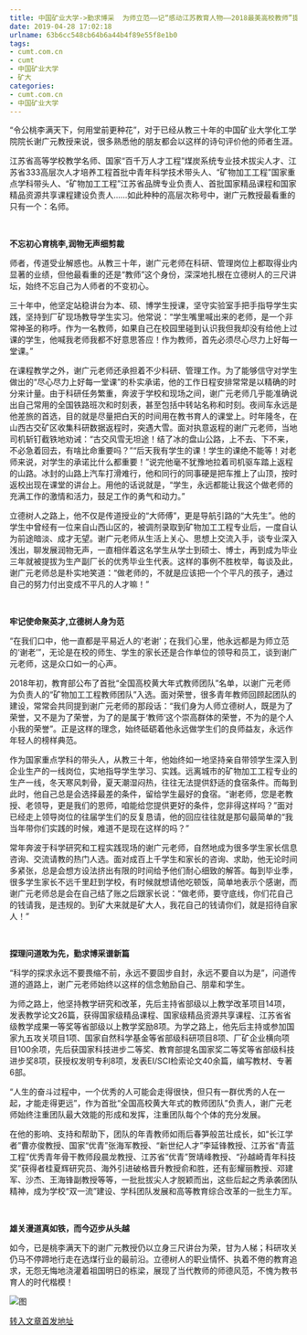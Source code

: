 ```yaml
---
title: 中国矿业大学->勤求博采  为师立范——记“感动江苏教育人物——2018最美高校教师”提名奖获得者化工学院谢广元教授 | cumt.com.cn
date: 2019-04-28 17:02:18
urlname: 63b6cc548cb64b6a44b4f89e55f8e1b0
tags: 
- cumt.com.cn
- cumt
- 中国矿业大学
- 矿大
categories:
- cumt.com.cn
- 中国矿业大学
---
```


“令公桃李满天下，何用堂前更种花”，对于已经从教三十年的中国矿业大学化工学院院长谢广元教授来说，很多熟悉他的朋友都会以这样的诗句评价他的师者生涯。

江苏省高等学校教学名师、国家“百千万人才工程”煤炭系统专业技术拔尖人才、江苏省333高层次人才培养工程首批中青年科学技术带头人、“矿物加工工程”国家重点学科带头人、“矿物加工工程”江苏省品牌专业负责人、首批国家精品课程和国家精品资源共享课程建设负责人……如此种种的高层次称号中，谢广元教授最看重的只有一个：名师。

  

**不忘初心育桃李,润物无声细剪裁**

师者，传道受业解惑也。从教三十年，谢广元老师在科研、管理岗位上都取得业内显著的业绩，但他最看重的还是“教师”这个身份，深深地扎根在立德树人的三尺讲坛，始终不忘自己为人师者的不变初心。

三十年中，他坚定站稳讲台为本、硕、博学生授课，坚守实验室手把手指导学生实践，坚持到厂矿现场教导学生实习。他常说：“学生嘴里喊出来的老师，是一个非常神圣的称呼。作为一名教师，如果自己在校园里碰到认识我但我却没有给他上过课的学生，他喊我老师我都不好意思答应！作为教师，首先必须尽心尽力上好每一堂课。”

在课程教学之外，谢广元老师还承担着不少科研、管理工作。为了能够信守对学生做出的“尽心尽力上好每一堂课”的朴实承诺，他的工作日程安排常常是以精确的时分来计量。由于科研任务繁重，奔波于学校和现场之间，谢广元老师几乎能准确说出自己常用的全国铁路班次和时刻表，甚至包括中转站名称和时刻。夜间车永远是他差旅的首选，目的就是尽量把白天的时间用在教书育人的课堂上。时年隆冬，在山西古交矿区收集科研数据返程时，突遇大雪。面对执意返程的谢广元老师，当地司机斩钉截铁地劝诫：“古交风雪无坦途！结了冰的盘山公路，上不去、下不来，不必急着回去，有啥比命重要吗？”“后天我有学生的课！学生的课绝不能等！对老师来说，对学生的承诺比什么都重要！”说完他毫不犹豫地拉着司机驱车踏上返程的山路。冰封的山路上汽车打滑难行，他和同行的同事硬是把车推上了山顶，按时返校出现在课堂的讲台上。用他的话说就是，“学生，永远都能让我这个做老师的充满工作的激情和活力，鼓足工作的勇气和动力。” 

立德树人之路上，他不仅是传道授业的“大师傅”，更是导航引路的“大先生”。他的学生中曾经有一位来自山西山区的，被调剂录取到矿物加工工程专业后，一度自认为前途暗淡、成才无望。谢广元老师从生活上关心、思想上交流入手，谈专业深入浅出，聊发展润物无声，一直相伴着这名学生从学士到硕士、博士，再到成为毕业三年就被提拔为生产副厂长的优秀毕业生代表。这样的事例不胜枚举，每谈及此，谢广元老师总是朴实地笑道：“做老师的，不就是应该把一个个平凡的孩子，通过自己的努力付出变成不平凡的人才嘛！”

  

**牢记使命聚英才,立德树人身为范**

“在我们口中，他一直都是平易近人的‘老谢’；在我们心里，他永远都是为师立范的‘谢老’”，无论是在校的师生、学生的家长还是合作单位的领导和员工，谈到谢广元老师，这是众口如一的心声。

2018年初，教育部公布了首批“全国高校黄大年式教师团队”名单，以谢广元老师为负责人的“矿物加工工程教师团队”入选。面对荣誉，很多青年教师回顾起团队的建设，常常会共同提到谢广元老师的那段话：“我们身为人师立德树人，既是为了荣誉，又不是为了荣誉，为了的是属于‘教师’这个崇高群体的荣誉，不为的是个人小我的荣誉”。正是这样的理念，始终砥砺着他永远做学生们的良师益友，永远作年轻人的榜样典范。

作为国家重点学科的带头人，从教三十年，他始终如一地坚持亲自带领学生深入到企业生产的一线岗位，实地指导学生学习、实践。远离城市的矿物加工工程专业的生产一线，冬天寒风刺骨，夏天潮湿闷热，往往无法提供舒适的食宿条件。而每到此时，他自己总是会选择最差的条件，留给学生最好的食宿。“谢老师，您是老教授、老领导，更是我们的恩师，咱能给您提供更好的条件，您非得这样吗？”面对已经走上领导岗位的往届学生们的反复恳请，他的回应往往就是那句最简单的“我当年带你们实践的时候，难道不是现在这样的吗？”

常年奔波于科学研究和工程实践现场的谢广元老师，自然地成为很多学生家长信息咨询、交流请教的热门人选。面对成百上千学生和家长的咨询、求助，他无论时间多紧张，总是会想方设法挤出有限的时间给予他们耐心细致的解答。每到毕业季，很多学生家长不远千里赶到学校，有时候就想请他吃顿饭，简单地表示个感谢，而谢广元老师总是会在自己结了账之后跟家长说：“做老师，要守底线，你们花自己的钱请我，是违规的。到矿大来就是矿大人，我花自己的钱请你们，就是招待自家人！”

  

**探理问道敢为先，勤求博采谱新篇**

“科学的探求永远不要畏缩不前，永远不要固步自封，永远不要自以为是”，问道传道的道路上，谢广元老师始终以这样的信念勉励自己、朋辈和学生。

为师之路上，他坚持教学研究和改革，先后主持省部级以上教学改革项目14项，发表教学论文26篇，获得国家级精品课程、国家级精品资源共享课程、江苏省省级教学成果一等奖等省部级以上教学奖励8项。为学之路上，他先后主持或参加国家九五攻关项目1项、国家自然科学基金等省部级科研项目8项、厂矿企业横向项目100余项，先后获国家科技进步二等奖、教育部提名国家奖二等奖等省部级科技进步奖8项，获授权发明专利8项，发表EI/SCI检索论文40余篇，编写教材、专著6部。

“人生的奋斗过程中，一个优秀的人可能会走得很快，但只有一群优秀的人在一起，才能走得更远”，作为首批“全国高校黄大年式的教师团队”负责人，谢广元老师始终注重团队最大效能的形成和发挥，注重团队每个个体的充分发展。

在他的影响、支持和帮助下，团队的年青教师如雨后春笋般茁壮成长，如“长江学者”曹亦俊教授、国家“优青”张海军教授、“新世纪人才”李延锋教授、江苏省“青蓝工程”优秀青年骨干教师段晨龙教授、江苏省“优青”贺靖峰教授、“孙越崎青年科技奖”获得者桂夏辉研究员、海外引进破格晋升教授俞和胜，还有彭耀丽教授、邓建军、沙杰、王海锋副教授等等，一批批拔尖人才脱颖而出，这些后起之秀承袭团队精神，成为学校“双一流”建设、学科团队发展和高等教育综合改革的一批生力军。

  

**雄关漫道真如铁，而今迈步从头越**

如今，已是桃李满天下的谢广元教授仍以立身三尺讲台为荣，甘为人梯；科研攻关仍马不停蹄地行走在选煤行业的最前沿。立德树人的职业情怀、执着不倦的教育追求，无怨无悔地浇灌着祖国明日的栋梁，展现了当代教师的师德风范，不愧为教书育人的时代楷模！

![图](http://xwzx.cumt.edu.cn/_upload/article/images/a3/b9/359851e4427faac49a96222f8da2/37608e45-f164-43d0-9f47-2a6cd3fcac67.jpg)

[转入文章首发地址](http://xwzx.cumt.edu.cn/4d/b1/c521a478641/page.htm)